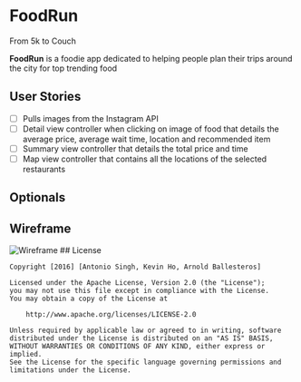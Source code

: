 # FoodRun
From 5k to Couch

**FoodRun** is a foodie app dedicated to helping people plan their trips around the city for top trending food

## User Stories

- [ ] Pulls images from the Instagram API
- [ ] Detail view controller when clicking on image of food that details the average price, average wait time, location and recommended item
- [ ] Summary view controller that details the total price and time
- [ ] Map view controller that contains all the locations of the selected restaurants

## Optionals

## Wireframe
<img src='http://i.imgur.com/MFio9CA.jpg' title='Wireframe' width='' alt='Wireframe' />
## License

    Copyright [2016] [Antonio Singh, Kevin Ho, Arnold Ballesteros]

    Licensed under the Apache License, Version 2.0 (the "License");
    you may not use this file except in compliance with the License.
    You may obtain a copy of the License at

        http://www.apache.org/licenses/LICENSE-2.0

    Unless required by applicable law or agreed to in writing, software
    distributed under the License is distributed on an "AS IS" BASIS,
    WITHOUT WARRANTIES OR CONDITIONS OF ANY KIND, either express or implied.
    See the License for the specific language governing permissions and
    limitations under the License.
